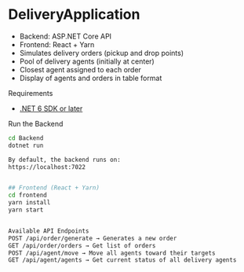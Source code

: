 # DeliveryApplication

- Backend: ASP.NET Core API
- Frontend: React + Yarn
- Simulates delivery orders (pickup and drop points)
- Pool of delivery agents (initially at center)
- Closest agent assigned to each order
- Display of agents and orders in table format

Requirements

- [.NET 6 SDK or later](https://dotnet.microsoft.com/download)

Run the Backend

```bash
cd Backend
dotnet run

By default, the backend runs on:
https://localhost:7022


## Frontend (React + Yarn)
cd frontend
yarn install
yarn start


Available API Endpoints
POST /api/order/generate → Generates a new order
GET /api/order/orders → Get list of orders
POST /api/agent/move → Move all agents toward their targets
GET /api/agent/agents → Get current status of all delivery agents

